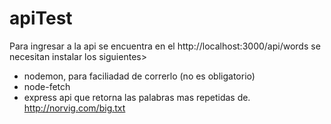 # apiTest
Para ingresar a la api se encuentra en el http://localhost:3000/api/words
se necesitan instalar los siguientes>
- nodemon, para faciliadad de correrlo (no es obligatorio)
- node-fetch
- express
api que retorna las palabras mas repetidas de.  http://norvig.com/big.txt
